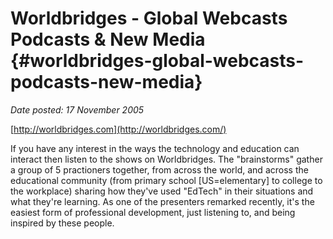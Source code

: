 # Worldbridges - Global Webcasts Podcasts & New Media {#worldbridges-global-webcasts-podcasts-new-media}

_Date posted: 17 November 2005_

[http://worldbridges.com](http://worldbridges.com/)

If you have any interest in the ways the technology and education can interact then listen to the shows on Worldbridges. The "brainstorms" gather a group of 5 practioners together, from across the world, and across the educational community (from primary school [US=elementary] to college to the workplace) sharing how they've used "EdTech" in their situations and what they're learning. As one of the presenters remarked recently, it's the easiest form of professional development, just listening to, and being inspired by these people.
